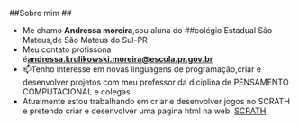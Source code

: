   ##Sobre mim ##
-  Me chamo **Andressa moreira**,sou aluna do ##colégio Estadual São Mateus,de São Mateus do Sul-PR
- Meu contato profissona é**andressa.krulikowski.moreira@escola.pr.gov.br**  
- 📫Tenho interesse em novas linguagens de programação,criar e desenvolver projetos com meu professor da diciplina de PENSAMENTO COMPUTACIONAL e colegas  
- Atualmente estou trabalhando em criar e desenvolver jogos no SCRATH e pretendo criar e desenvolver uma pagina html na web. 
[SCRATH](https://img.shields.io/badge/Scratch-4D97FF?style=for-the-badge&logo=Scratch&logoColor=white)
